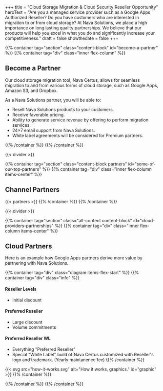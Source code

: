 +++
  title = "Cloud Storage Migration & Cloud Security Reseller Opportunity"
  heroText = "Are you a managed service provider such as a Google Apps Authorized Reseller? Do you have customers who are interested in migration to or from cloud storage? At Nava Solutions, we place a high importance on long lasting quality partnerships. We believe that our products will help you excel in what you do and significantly increase your competitiveness."
  draft = false
  showthedate = false
+++

{{% container tag="section" class="content-block" id="become-a-partner" %}}
{{% container tag="div" class="inner flex-column" %}}
## Become a Partner

Our cloud storage migration tool, Nava Certus, allows for seamless migration to and from various forms of cloud storage, such as Google Apps, Amazon S3, and Dropbox.

As a Nava Solutions partner, you will be able to:

* Resell Nava Solutions products to your customers.
* Receive favorable pricing.
* Ability to generate service revenue by offering to perform migration services.
* 24×7 email support from Nava Solutions.
* White label agreements will be considered for Premium partners.

{{% /container %}}
{{% /container %}}

{{< divider >}}

{{% container tag="section" class="content-block partners" id="some-of-our-top-partners" %}}
{{% container tag="div" class="inner flex-column items-center" %}}
## Channel Partners

{{< partners >}}
{{% /container %}}
{{% /container %}}

{{< divider >}}

{{% container tag="section" class="alt-content content-block" id="cloud-providers-partnerships" %}}
{{% container tag="div" class="inner flex-column items-center" %}}
## Cloud Partners

Here is an example how Google Apps partners derive more value by partnering with Nava Solutions.

{{% container tag="div" class="diagram items-flex-start" %}}
{{% container tag="div" class="info" %}}
#### Reseller Levels
* Initial discount

#### Preferred Reseller
* Large discount
* Volume commitments

#### Preferred Reseller WL
* Everything "Preferred Reseller"
* Special "White Label" build of Nava Certus customized with Reseller's logo and trademark. (Yearly maintanence fee)
{{% /container %}}
<!-- ISSUE: https://github.com/fourjuaneight/nava-solutions/issues/2 -->
{{< svg src="how-it-works.svg" alt="How it works, graphics." id="graphic" >}}
{{% /container %}}

{{% /container %}}
{{% /container %}}